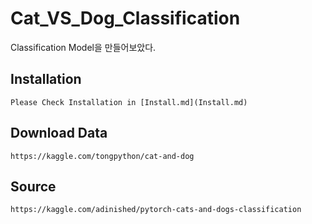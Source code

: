# Cat_VS_Dog_Classification
Classification Model을 만들어보았다.

## Installation
```
Please Check Installation in [Install.md](Install.md)
```

## Download Data
```
https://kaggle.com/tongpython/cat-and-dog
```

## Source
```
https://kaggle.com/adinished/pytorch-cats-and-dogs-classification
```

